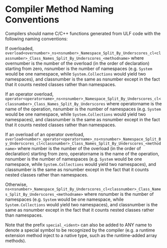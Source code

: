 # Compiler Method Naming Conventions

Compilers should name C/C++ functions generated from ULF code with the following naming conventions:

If overloaded, `overload<overnumber>_ns<nsnumber>_Namespace_Split_By_Underscores_cl<classnumber>_Class_Names_Split_By_Underscores_<methodname>` where overnumber is the number of the overload (in the order of declaration) starting from zero, nsnumber is the number of namespaces (e.g. `System` would be one namespace, while `System.Collections` would yield two namespaces), and classnumber is the same as nsnumber except in the fact that it counts nested classes rather than namespaces.

If an operator overload,
`operator<operatorname>_ns<nsnumber>_Namespace_Split_By_Underscores_cl<classnumber>_Class_Names_Split_By_Underscores` where operatorname is the name of the operation, nsnumber is the number of namespaces (e.g. `System` would be one namespace, while `System.Collections` would yield two namespaces), and classnumber is the same as nsnumber except in the fact that it counts nested classes rather than namespaces.

If an overload of an operator overload,
`overload<number>_operator<operatorname>_ns<nsnumber>_Namespace_Split_By_Underscores_cl<classnumber>_Class_Names_Split_By_Underscores_<methodname>` where number is the number of the overload (in the order of declaration) starting from zero, operatorname is the name of the operation, nsnumber is the number of namespaces (e.g. `System` would be one namespace, while `System.Collections` would yield two namespaces), and classnumber is the same as nsnumber except in the fact that it counts nested classes rather than namespaces.

Otherwise,
`ns<nsnumber>_Namespace_Split_By_Underscores_cl<classnumber>_Class_Names_Split_By_Underscores_<methodname>` where nsnumber is the number of namespaces (e.g. `System` would be one namespace, while `System.Collections` would yield two namespaces), and classnumber is the same as nsnumber except in the fact that it counts nested classes rather than namespaces.


Note that the prefix `special_<ident>` can also be added to ANY name to denote a special symbol to be recognized by the compiler (e.g. a runtime extension method inject to a native type, such as the runtime-added array methods).